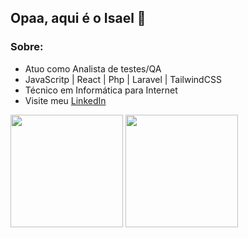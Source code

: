 ## Opaa, aqui é o Isael 👋

### Sobre:
- Atuo como Analista de testes/QA
- JavaScritp | React | Php | Laravel | TailwindCSS
- Técnico em Informática para Internet
- Visite meu <a href="https://www.linkedin.com/in/isaelsoares/">LinkedIn</a>
  
<div>
  <img height=180 src="https://github-readme-stats.vercel.app/api/top-langs/?username=isaelsoares&layout=compact&theme=tokyonight">
  <img height=180 src="https://github-readme-stats.vercel.app/api?username=isaelsoares&theme=tokyonight" />
</div>

<!--
**isaelsoares/isaelsoares** is a ✨ _special_ ✨ repository because its `README.md` (this file) appears on your GitHub profile.

Here are some ideas to get you started:

- 🔭 I’m currently working on ...
- 🌱 I’m currently learning ...
- 👯 I’m looking to collaborate on ...
- 🤔 I’m looking for help with ...
- 💬 Ask me about ...
- 📫 How to reach me: ...
- 😄 Pronouns: ...
- ⚡ Fun fact: ...
-->
